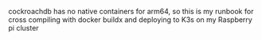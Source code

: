 cockroachdb has no native containers for arm64, so this is my runbook for cross compiling with docker buildx and deploying to K3s on my Raspberry pi cluster
